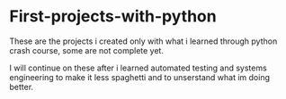 # First-projects-with-python
These are the projects i created only with what i learned through python crash course, some are not complete yet.

I will continue on these after i learned automated testing and systems engineering to make it less spaghetti and to unserstand what im doing better.

